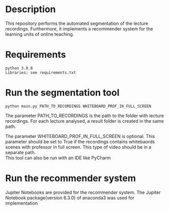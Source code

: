 # Description
This repository performs the automated segmentation of the lecture recordings. Furthermore, it 
implements a recommender system for the learning units of online teaching.
# Requirements
```
python 3.8.8
Libraries: see requirements.txt
```
# Run the segmentation tool
```
python main.py PATH_TO_RECORDINGS WHITEBOARD_PROF_IN_FULL_SCREEN
```

The parameter PATH_TO_RECORDINGS is the path to the folder with lecture recordings. 
For each lecture analysed, a result folder is created in the same path.

The parameter WHITEBOARD_PROF_IN_FULL_SCREEN is optional.
This parameter should be set to True if the recordings contains whitebaords scenes with professor in full screen.
This type of video should be in a separate path.<br/>
This tool can also be run with an IDE like PyCharm

# Run the recommender system
Jupiter Notebooks are provided for the recommender system.
The Jupiter Notebook package(version 6.3.0) of anaconda3 was used for implementation 

